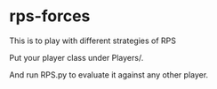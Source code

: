 # rps-forces
This is to play with different strategies of RPS

Put your player class under Players/.

And run RPS.py to evaluate it against any other player.

